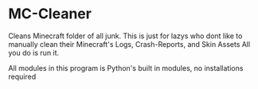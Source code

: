 # MC-Cleaner

Cleans Minecraft folder of all junk.
This is just for lazys who dont like to manually clean their Minecraft's Logs, Crash-Reports, and Skin Assets
All you do is run it.

All modules in this program is Python's built in modules, no installations required

